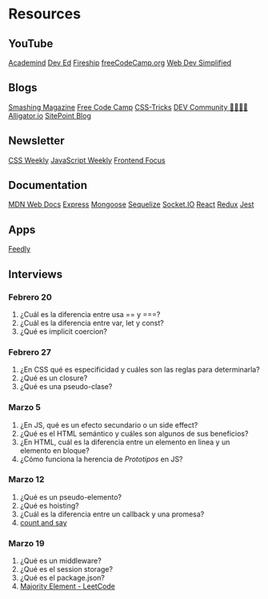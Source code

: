 # Resources

## YouTube

[Academind](https://www.youtube.com/channel/UCSJbGtTlrDami-tDGPUV9-w)
[Dev Ed](https://www.youtube.com/channel/UClb90NQQcskPUGDIXsQEz5Q)
[Fireship](https://www.youtube.com/channel/UCsBjURrPoezykLs9EqgamOA)
[freeCodeCamp.org](https://www.youtube.com/channel/UC8butISFwT-Wl7EV0hUK0BQ)
[Web Dev Simplified](https://www.youtube.com/channel/UC8butISFwT-Wl7EV0hUK0BQ)

## Blogs

[Smashing Magazine](https://www.smashingmagazine.com/)
[Free Code Camp](https://www.freecodecamp.org/news/tag/blog/)
[CSS-Tricks](https://css-tricks.com/)
[DEV Community  👩‍💻👨‍💻](https://dev.to/)
[Alligator.io](https://alligator.io/)
[SitePoint Blog](https://www.sitepoint.com/blog/)

## Newsletter

[CSS Weekly](https://css-weekly.com/)
[JavaScript Weekly](https://javascriptweekly.com/)
[Frontend Focus](https://frontendfoc.us/)

## Documentation

[MDN Web Docs](https://developer.mozilla.org/en-US/)
[Express](https://expressjs.com/)
[Mongoose](https://mongoosejs.com/)
[Sequelize](https://sequelize.org/master/index.html)
[Socket.IO](https://socket.io/)
[React](https://reactjs.org/)
[Redux](https://redux.js.org/)
[Jest](https://jestjs.io/en/)

## Apps

[Feedly](https://feedly.com/)

## Interviews

### Febrero 20

1. ¿Cuál es la diferencia entre usa == y ===?
2. ¿Cuál es la diferencia entre var, let y const?
3. ¿Qué es implicit coercion?

### Febrero 27

1. ¿En CSS qué es especificidad y cuáles son las reglas para determinarla?
2. ¿Qué es un closure?
3. ¿Qué es una pseudo-clase?

### Marzo 5

1. ¿En JS, qué es un efecto secundario o un side effect?
2. ¿Qué es el HTML semántico y cuáles son algunos de sus beneficios?
3. ¿En HTML, cuál es la diferencia entre un elemento en linea y un elemento en bloque?
4. ¿Cómo funciona la herencia de *Prototipos* en JS?

### Marzo 12

1. ¿Qué es un pseudo-elemento?
2. ¿Qué es hoisting?
3. ¿Cuál es la diferencia entre un callback y una promesa?
4. [count and say](https://leetcode.com/problems/count-and-say/)

### Marzo 19

1. ¿Qué es un middleware?
2. ¿Qué es el session storage?
3. ¿Qué es el package.json?
4. [Majority Element - LeetCode](https://leetcode.com/problems/majority-element/)

